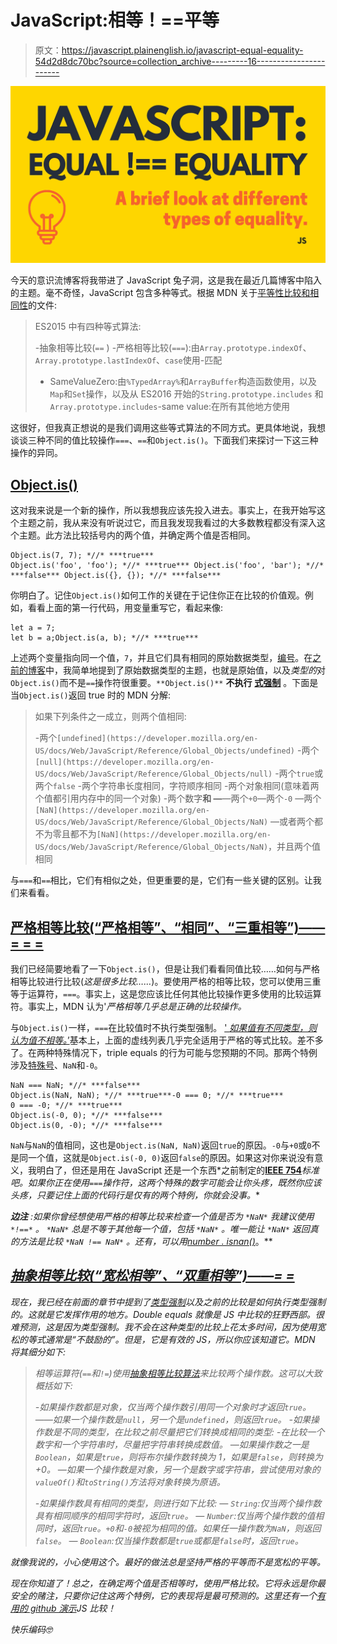 # JavaScript:相等！==平等

> 原文：<https://javascript.plainenglish.io/javascript-equal-equality-54d2d8dc70bc?source=collection_archive---------16----------------------->

![](img/fc157887d98ebe40269b5f39f646ab6a.png)

今天的意识流博客将我带进了 JavaScript 兔子洞，这是我在最近几篇博客中陷入的主题。毫不奇怪，JavaScript 包含多种等式。根据 MDN 关于[平等性比较和相同性](https://developer.mozilla.org/en-US/docs/Web/JavaScript/Equality_comparisons_and_sameness)的文件:

> ES2015 中有四种等式算法:
> 
> -抽象相等比较(`==` )
> -严格相等比较(`===`):由`Array.prototype.indexOf`、`Array.prototype.lastIndexOf`、`case`使用-匹配
> - SameValueZero:由`%TypedArray%`和`ArrayBuffer`构造函数使用，以及`Map`和`Set`操作，以及从 ES2016
> 开始的`String.prototype.includes` 和`Array.prototype.includes`-same value:在所有其他地方使用

这很好，但我真正想说的是我们调用这些等式算法的不同方式。更具体地说，我想谈谈三种不同的值比较操作`===`、`==`和`Object.is()`。下面我们来探讨一下这三种操作的异同。

## [Object.is()](https://developer.mozilla.org/en-US/docs/Web/JavaScript/Reference/Global_Objects/Object/is)

这对我来说是一个新的操作，所以我想我应该先投入进去。事实上，在我开始写这个主题之前，我从来没有听说过它，而且我发现我看过的大多数教程都没有深入这个主题。此方法比较括号内的两个值，并确定两个值是否相同。

```
Object.is(7, 7); *//* ***true***
Object.is('foo', 'foo'); *//* ***true*** Object.is('foo', 'bar'); *//* ***false*** Object.is({}, {}); *//* ***false***
```

你明白了。记住`Object.is()`如何工作的关键在于记住你正在比较的价值观。例如，看看上面的第一行代码，用变量重写它，看起来像:

```
let a = 7;
let b = a;Object.is(a, b); *//* ***true***
```

上述两个变量指向同一个值，`7`，并且它们具有相同的原始数据类型，[编号](https://developer.mozilla.org/en-US/docs/Web/JavaScript/Reference/Global_Objects/Number)。在[之前的博客](/javascript-everything-is-an-object-or-is-it-2f1092403dc3)中，我简单地提到了原始数据类型的主题，也就是原始值，以及*类型的*对`Object.is()`而不是`==`操作符很重要。`**Object.is()**` **不执行** [**式强制**](https://developer.mozilla.org/en-US/docs/Glossary/Type_coercion) 。下面是当`Object.is()`返回 true 时的 MDN 分解:

> 如果下列条件之一成立，则两个值相同:
> 
> -两个`[undefined](https://developer.mozilla.org/en-US/docs/Web/JavaScript/Reference/Global_Objects/undefined)` -两个`[null](https://developer.mozilla.org/en-US/docs/Web/JavaScript/Reference/Global_Objects/null)` -两个`true`或两个`false` -两个字符串长度相同，字符顺序相同
> -两个对象相同(意味着两个值都引用内存中的同一个对象)
> -两个数字**和
> —**—两个`+0`—两个`-0` —两个`[NaN](https://developer.mozilla.org/en-US/docs/Web/JavaScript/Reference/Global_Objects/NaN)` —或者两个都不为零且都不为`[NaN](https://developer.mozilla.org/en-US/docs/Web/JavaScript/Reference/Global_Objects/NaN)`，并且两个值相同

与`===`和`==`相比，它们有相似之处，但更重要的是，它们有一些关键的区别。让我们来看看。

## [严格相等比较(“严格相等”、“相同”、“三重相等”)——= = =](https://developer.mozilla.org/en-US/docs/Web/JavaScript/Equality_comparisons_and_sameness#strict_equality_using)

我们已经简要地看了一下`Object.is()`，但是让我们看看同值比较……如何与严格相等比较进行比较(*这是很多比较……*)。要使用严格的相等比较，您可以使用三重等于运算符，`===`。事实上，这是您应该比任何其他比较操作更多使用的比较运算符。事实上，MDN 认为'*严格相等几乎总是正确的比较操作。*

与`Object.is()`一样，`===`在比较值时不执行类型强制。 [' *如果值有不同类型，则认为值不相等。*’](https://developer.mozilla.org/en-US/docs/Web/JavaScript/Equality_comparisons_and_sameness#strict_equality_using)基本上，上面的虚线列表几乎完全适用于严格的等式比较。差不多了。在两种特殊情况下，triple equals 的行为可能与您预期的不同。那两个特例涉及[特殊号](/javascript-special-numbers-404dd5bf5f20)、`NaN`和`-0`。

```
NaN === NaN; *//* ***false***
Object.is(NaN, NaN); *//* ***true***-0 === 0; *//* ***true***
0 === -0; *//* ***true***
Object.is(-0, 0); *//* ***false***
Object.is(0, -0); *//* ***false***
```

`NaN`与`NaN`的值相同，这也是`Object.is(NaN, NaN)`返回`true`的原因。`-0`与`+0`或`0`不是同一个值，这就是`Object.is(-0, 0)`返回`false`的原因。如果这对你来说没有意义，我明白了，但还是用在 JavaScript 还是一个东西*之前制定的[**IEEE 754**](https://en.wikipedia.org/wiki/IEEE_754#Comparison_predicates)*标准吧。如果你正在使用`===`操作符，这两个特殊的数字可能会让你头疼，既然你应该头疼，只要记住上面的代码行是仅有的两个特例，你就会没事。**

****边注*** *:如果你曾经想使用严格的相等比较来检查一个值是否为* `*NaN*` *我建议使用* `*!==*` *。* `*NaN*` *总是不等于其他每一个值，包括* `*NaN*` *。唯一能让* `*NaN*` *返回真的方法是比较* `*NaN !== NaN*` *。还有，可以用*[*number . isnan()*](https://developer.mozilla.org/en-US/docs/Web/JavaScript/Reference/Global_Objects/Number/isNaN)*。**

## *[抽象相等比较(“宽松相等”、“双重相等”)——= =](https://developer.mozilla.org/en-US/docs/Web/JavaScript/Equality_comparisons_and_sameness#loose_equality_using)*

*现在，我已经在前面的章节中提到了[类型强制](https://developer.mozilla.org/en-US/docs/Glossary/Type_coercion)以及之前的比较是如何执行类型强制的。这就是它发挥作用的地方。Double equals 就像是 JS 中比较的狂野西部。很难预测，这是因为类型强制。我不会在这种类型的比较上花太多时间，因为使用宽松的等式通常是“不鼓励的”。但是，它是有效的 JS，所以你应该知道它。MDN 将其细分如下:*

> *相等运算符(`==`和`!=`)使用[抽象相等比较算法](http://www.ecma-international.org/ecma-262/5.1/#sec-11.9.3)来比较两个操作数。这可以大致概括如下:*
> 
> *-如果操作数都是对象，仅当两个操作数引用同一个对象时才返回`true`。
> ——如果一个操作数是`null`，另一个是`undefined`，则返回`true`。
> -如果操作数是不同的类型，在比较之前尽量把它们转换成相同的类型:
> -在比较一个数字和一个字符串时，尽量把字符串转换成数值。
> —如果操作数之一是`Boolean`，如果是`true`，则将布尔操作数转换为 1，如果是`false`，则转换为+0。
> —如果一个操作数是对象，另一个是数字或字符串，尝试使用对象的`valueOf()`和`toString()`方法将对象转换为原语。*
> 
> *-如果操作数具有相同的类型，则进行如下比较:
> — `String`:仅当两个操作数具有相同顺序的相同字符时，返回`true`。
> — `Number`:仅当两个操作数的值相同时，返回`true`。`+0`和`-0`被视为相同的值。如果任一操作数为`NaN`，则返回`false`。
> — `Boolean`:仅当操作数都是`true`或都是`false`时，返回`true`。*

*就像我说的，小心使用这个。最好的做法总是坚持严格的平等而不是宽松的平等。*

*现在你知道了！总之，在确定两个值是否相等时，使用严格比较。它将永远是你最安全的赌注，只要你记住这两个特例，它的表现将是最可预测的。这里还有一个[有用的 github 演示](https://dorey.github.io/JavaScript-Equality-Table/)JS 比较！*

*快乐编码🤓*
